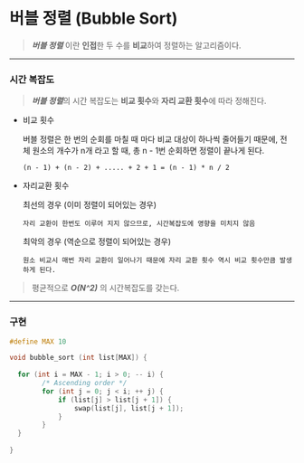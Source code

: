 # 버블 정렬 (Bubble Sort)

>***버블 정렬*** 이란 **인접**한 두 수를 **비교**하여 정렬하는 알고리즘이다.<br>

---------

### 시간 복잡도

>***버블 정렬***의 시간 복잡도는 **비교 횟수**와 **자리 교환 횟수**에 따라 정해진다.

* 비교 횟수

  버블 정렬은 한 번의 순회를 마칠 때 마다 비교 대상이 하나씩 줄어들기 때문에, 전체 원소의 개수가 n개 라고 할 때, 총 n - 1번 순회하면 정렬이 끝나게 된다.

  ~~~
  (n - 1) + (n - 2) + ..... + 2 + 1 = (n - 1) * n / 2
  ~~~

* 자리교환 횟수

  최선의 경우 (이미 정렬이 되어있는 경우)

  ~~~
  자리 교환이 한번도 이루어 지지 않으므로, 시간복잡도에 영향을 미치지 않음
  ~~~

  최악의 경우 (역순으로 정렬이 되어있는 경우)

  ~~~
  원소 비교시 매번 자리 교환이 일어나기 때문에 자리 교환 횟수 역시 비교 횟수만큼 발생하게 된다.
  ~~~

> 평균적으로 ***O(N^2)*** 의 시간복잡도를 갖는다.<br>

----

### 구현

~~~c++
#define MAX 10

void bubble_sort (int list[MAX]) {
  	
  for (int i = MAX - 1; i > 0; -- i) {
    	/* Ascending order */	
        for (int j = 0; j < i; ++ j) {
          	if (list[j] > list[j + 1]) {
              	swap(list[j], list[j + 1]);
            }
        }
  }
 
}
~~~

